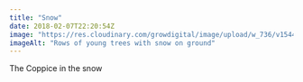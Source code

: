 ```yaml
---
title: "Snow"
date: 2018-02-07T22:20:54Z
image: "https://res.cloudinary.com/growdigital/image/upload/w_736/v1544095733/coppice-snow-40108388672.jpg"
imageAlt: "Rows of young trees with snow on ground"
---
```


The Coppice in the snow
